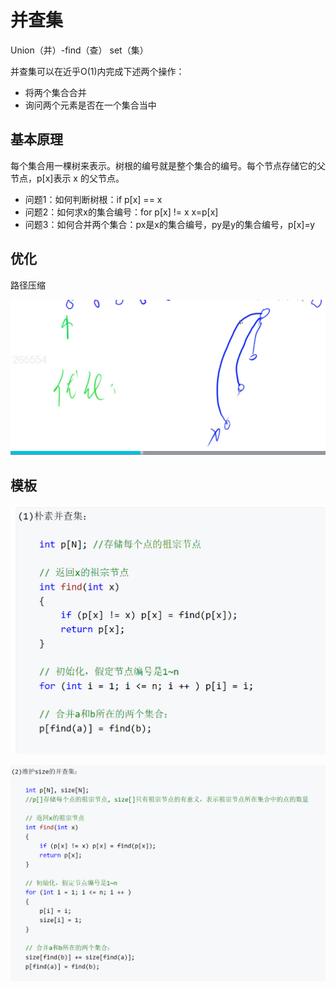 # 并查集

Union（并）-find（查） set（集）

并查集可以在近乎O(1)内完成下述两个操作：

- 将两个集合合并
- 询问两个元素是否在一个集合当中

## 基本原理

每个集合用一棵树来表示。树根的编号就是整个集合的编号。每个节点存储它的父节点，p[x]表示 x 的父节点。

- 问题1：如何判断树根：if p[x] == x
- 问题2：如何求x的集合编号：for p[x] != x  x=p[x]
- 问题3：如何合并两个集合：px是x的集合编号，py是y的集合编号，p[x]=y

## 优化

路径压缩

![](imgs/1.png)

## 模板

![](imgs/2.png)

![](imgs/3.png)
